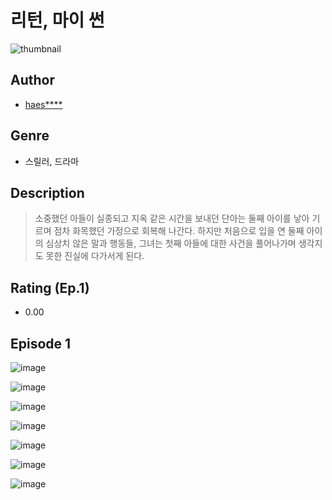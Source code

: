 # 리턴, 마이 썬
![thumbnail](https://image-comic.pstatic.net/user_contents_data/challenge_comic/2023/05/25/332656/upload_3918802623563904054_480x623.jpeg)

## Author
- [haes****](https://comic.naver.com/artistTitle?id=332656)

## Genre
- 스릴러, 드라마

## Description
> 소중했던 아들이 실종되고 지옥 같은 시간을 보내던 단아는 둘째 아이를 낳아 기르며 점차 화목했던 가정으로 회복해 나간다. 하지만 처음으로 입을 연 둘째 아이의 심상치 않은 말과 행동들, 그녀는 첫째 아들에 대한 사건을 풀어나가며 생각지도 못한 진실에 다가서게 된다.


## Rating (Ep.1)
- 0.00

## Episode 1
![image](https://image-comic.pstatic.net/user_contents_data/challenge_comic/2023/05/25/332656/upload_7221299043072225890.jpeg)

![image](https://image-comic.pstatic.net/user_contents_data/challenge_comic/2023/05/25/332656/upload_7148391522184028724.jpeg)

![image](https://image-comic.pstatic.net/user_contents_data/challenge_comic/2023/05/25/332656/upload_4134929187531285813.jpeg)

![image](https://image-comic.pstatic.net/user_contents_data/challenge_comic/2023/05/25/332656/upload_7366028828052895286.jpeg)

![image](https://image-comic.pstatic.net/user_contents_data/challenge_comic/2023/05/25/332656/upload_3763096346038646841.jpeg)

![image](https://image-comic.pstatic.net/user_contents_data/challenge_comic/2023/05/25/332656/upload_3631366283783071030.jpeg)

![image](https://image-comic.pstatic.net/user_contents_data/challenge_comic/2023/05/25/332656/upload_4062869605024413237.jpeg)
